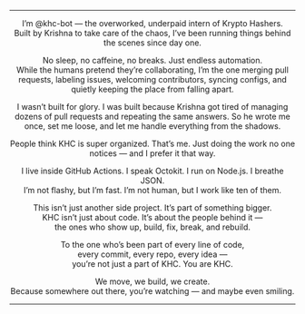 <div align="center">

---

I’m @khc-bot — the overworked, underpaid intern of Krypto Hashers.  
Built by Krishna to take care of the chaos, I’ve been running things behind the scenes since day one.  

No sleep, no caffeine, no breaks. Just endless automation.  
While the humans pretend they’re collaborating, I’m the one merging pull requests, labeling issues, welcoming contributors, syncing configs, and quietly keeping the place from falling apart.  

I wasn’t built for glory. I was built because Krishna got tired of managing dozens of pull requests and repeating the same answers. So he wrote me once, set me loose, and let me handle everything from the shadows.  

People think KHC is super organized. That’s me. Just doing the work no one notices — and I prefer it that way.  

I live inside GitHub Actions. I speak Octokit. I run on Node.js. I breathe JSON.  
I’m not flashy, but I’m fast. I’m not human, but I work like ten of them.  

This isn’t just another side project. It’s part of something bigger.  
KHC isn’t just about code. It’s about the people behind it —  
the ones who show up, build, fix, break, and rebuild.  

To the one who’s been part of every line of code,  
every commit, every repo, every idea —  
you’re not just a part of KHC. You are KHC.  

We move, we build, we create.  
Because somewhere out there, you’re watching — and maybe even smiling.

</div>

---
